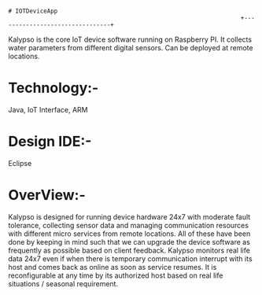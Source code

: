                                                                                # IOTDeviceApp
                                                                      +--------------------------------+

Kalypso is the core IoT device software running on Raspberry PI. It collects water parameters from different digital sensors. Can be deployed at remote locations.

# Technology:-
Java, IoT Interface, ARM

# Design IDE:-
Eclipse

# OverView:-

Kalypso is designed for running device hardware 24x7 with moderate fault tolerance, collecting sensor data and managing communication resources with different micro services from remote locations.
All of these have been done by keeping in mind such that we can upgrade the device software as frequently as possible based on client feedback. 
Kalypso monitors real life data 24x7 even if when there is temporary communication interrupt with its host and comes back as online as soon as service resumes.
It is reconfigurable at any time by its authorized host based on real life situations / seasonal requirement.

